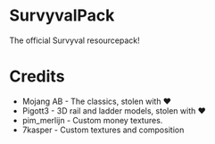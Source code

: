 # SurvyvalPack
The official Survyval resourcepack!

# Credits
- Mojang AB - The classics, stolen with :heart:
- Pigott3 - 3D rail and ladder models, stolen with :heart:
- pim_merlijn - Custom money textures.
- 7kasper - Custom textures and composition
